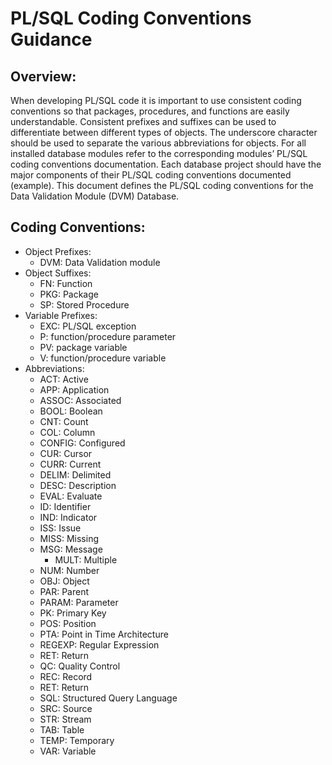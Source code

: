 # PL/SQL Coding Conventions Guidance
## Overview:
When developing PL/SQL code it is important to use consistent coding conventions so that packages, procedures, and functions are easily understandable.  Consistent prefixes and suffixes can be used to differentiate between different types of objects.  The underscore character should be used to separate the various abbreviations for objects.  For all installed database modules refer to the corresponding modules’ PL/SQL coding conventions documentation.  Each database project should have the major components of their PL/SQL coding conventions documented (example).  This document defines the PL/SQL coding conventions for the Data Validation Module (DVM) Database.

## Coding Conventions:
- Object Prefixes:
  - DVM: Data Validation module
- Object Suffixes:
  - FN: Function
  - PKG: Package
  - SP: Stored Procedure
- Variable Prefixes:
  - EXC: PL/SQL exception
  - P: function/procedure parameter
  - PV: package variable
  - V: function/procedure variable
- Abbreviations:
  - ACT: Active
  - APP: Application
  - ASSOC: Associated
  - BOOL: Boolean
  - CNT: Count
  - COL: Column
  - CONFIG: Configured
  - CUR: Cursor
  - CURR: Current
  - DELIM: Delimited
  - DESC: Description
  - EVAL: Evaluate
  - ID: Identifier
  - IND: Indicator
  - ISS: Issue
  - MISS: Missing
  - MSG: Message
	- MULT: Multiple
  - NUM: Number
  - OBJ: Object
  - PAR: Parent
  - PARAM: Parameter
  - PK: Primary Key
  - POS: Position
  - PTA: Point in Time Architecture
  - REGEXP: Regular Expression
  - RET: Return
  - QC: Quality Control
  - REC: Record
  - RET: Return
  - SQL: Structured Query Language
  - SRC: Source
  - STR: Stream
  - TAB: Table
  - TEMP: Temporary
  - VAR: Variable
